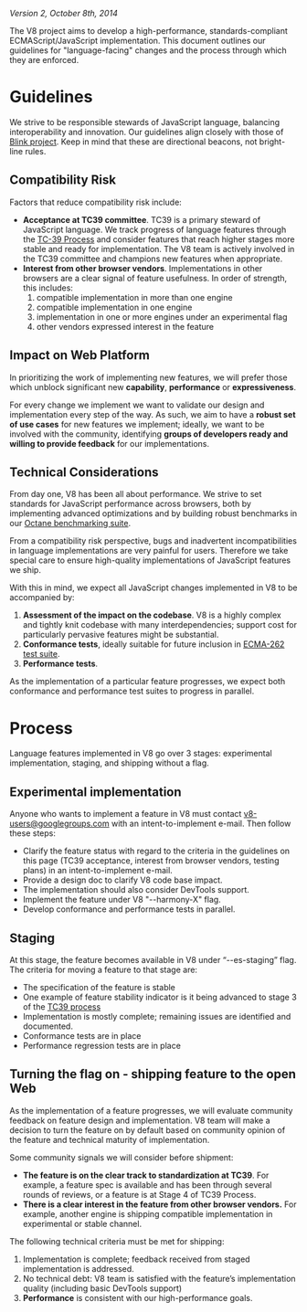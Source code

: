 *Version 2, October 8th, 2014*

The V8 project aims to develop a high-performance, standards-compliant ECMAScript/JavaScript implementation. This document outlines our guidelines for "language-facing" changes and the process through which they are enforced.

# Guidelines

We strive to be responsible stewards of JavaScript language, balancing interoperability and innovation. Our guidelines align closely with those of [Blink project](http://www.chromium.org/blink#new-features). Keep in mind that these are directional beacons, not bright-line rules.

## Compatibility Risk

Factors that reduce compatibility risk include:
- **Acceptance at TC39 committee**. TC39 is a primary steward of JavaScript language. We track progress of language features through the [TC-39 Process](https://docs.google.com/a/chromium.org/document/d/1QbEE0BsO4lvl7NFTn5WXWeiEIBfaVUF7Dk0hpPpPDzU/) and consider features that reach higher stages more stable and ready for implementation. The V8 team is actively involved in the TC39 committee and champions new features when appropriate.
- **Interest from other browser vendors**. Implementations in other browsers are a clear signal of feature usefulness. In order of strength, this includes:
  1. compatible implementation in more than one engine
  2. compatible implementation in one engine
  3. implementation in one or more engines under an experimental flag
  4. other vendors expressed interest in the feature

## Impact on Web Platform

In prioritizing the work of implementing new features, we will prefer those which unblock significant new **capability**, **performance** or **expressiveness**.

For every change we implement we want to validate our design and implementation every step of the way. As such, we aim to have a **robust set of use cases** for new features we implement; ideally, we want to be involved with the community, identifying **groups of developers ready and willing to provide feedback** for our implementations.

## Technical Considerations

From day one, V8 has been all about performance. We strive to set standards for JavaScript performance across browsers, both by implementing advanced optimizations and by building robust benchmarks in our [Octane benchmarking suite](http://chromium.github.io/octane/).

From a compatibility risk perspective, bugs and inadvertent incompatibilities in language implementations are very painful for users. Therefore we take special care to ensure high-quality implementations of JavaScript features we ship.

With this in mind, we expect all JavaScript changes implemented in V8 to be accompanied by:

1. **Assessment of the impact on the codebase**. V8 is a highly complex and tightly knit codebase with many interdependencies; support cost for particularly pervasive features might be substantial.
2. **Conformance tests**, ideally suitable for future inclusion in [ECMA-262 test suite](https://github.com/tc39/test262).
3. **Performance tests**.

As the implementation of a particular feature progresses, we expect both conformance and performance test suites to progress in parallel.

# Process

Language features implemented in V8 go over 3 stages: experimental implementation, staging, and shipping without a flag.

## Experimental implementation

Anyone who wants to implement a feature in V8 must contact [v8-users@googlegroups.com](v8-users@googlegroups.com) with an intent-to-implement e-mail. Then follow these steps:

- Clarify the feature status with regard to the criteria in the guidelines on this page (TC39 acceptance, interest from browser vendors, testing plans) in an intent-to-implement e-mail.
- Provide a design doc to clarify V8 code base impact.
- The implementation should also consider DevTools support.
- Implement the feature under V8 "--harmony-X" flag.
- Develop conformance and performance tests in parallel.

## Staging

At this stage, the feature becomes available in V8 under “--es-staging” flag. The criteria for moving a feature to that stage are:

- The specification of the feature is stable
- One example of feature stability indicator is it being advanced to stage 3 of the [TC39 process](https://docs.google.com/a/chromium.org/document/d/1QbEE0BsO4lvl7NFTn5WXWeiEIBfaVUF7Dk0hpPpPDzU/)
- Implementation is mostly complete; remaining issues are identified and documented.
- Conformance tests are in place
- Performance regression tests are in place

## Turning the flag on - shipping feature to the open Web

As the implementation of a feature progresses, we will evaluate community feedback on feature design and implementation. V8 team will make a decision to turn the feature on by default based on community opinion of the feature and technical maturity of implementation.

Some community signals we will consider before shipment:

- **The feature is on the clear track to standardization at TC39**. For example, a feature spec is available and has been through several rounds of reviews, or a feature is at Stage 4 of TC39 Process.
- **There is a clear interest in the feature from other browser vendors.** For example, another engine is shipping compatible implementation in experimental or stable channel.

The following technical criteria must be met for shipping:

1. Implementation is complete; feedback received from staged implementation is addressed.
2. No technical debt: V8 team is satisfied with the feature’s implementation quality (including basic DevTools support)
3. **Performance** is consistent with our high-performance goals.